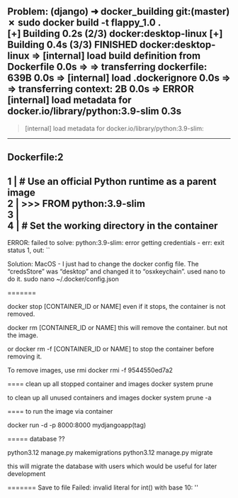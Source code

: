 Problem:
(django) ➜  docker_building git:(master) ✗ sudo docker build -t flappy_1.0 .                                                                                         
[+] Building 0.2s (2/3)                                                                                                                         docker:desktop-linux 
[+] Building 0.4s (3/3) FINISHED                                                                                                                docker:desktop-linux 
 => [internal] load build definition from Dockerfile                                                                                                            0.0s 
 => => transferring dockerfile: 639B                                                                                                                            0.0s 
 => [internal] load .dockerignore                                                                                                                               0.0s 
 => => transferring context: 2B                                                                                                                                 0.0s 
 => ERROR [internal] load metadata for docker.io/library/python:3.9-slim                                                                                        0.3s 
------                                                                                                                                                               
 > [internal] load metadata for docker.io/library/python:3.9-slim:                                                                                                   
------                                                                                                                                                               
Dockerfile:2                                                                                                                                                         
--------------------                                                                                                                                                 
   1 |     # Use an official Python runtime as a parent image                                                                                                        
   2 | >>> FROM python:3.9-slim                                                                                                                                      
   3 |                                                                                                                                                               
   4 |     # Set the working directory in the container                                                                                                              
--------------------                                                                                                                                                 
ERROR: failed to solve: python:3.9-slim: error getting credentials - err: exit status 1, out: ``   

Solution:
MacOS - I just had to change the docker config file.
The “credsStore” was “desktop” and changed it to “osxkeychain”.
used nano to do it. sudo nano ~/.docker/config.json

=======

docker stop [CONTAINER_ID or NAME]
even if it stops, the container is not removed.

docker rm [CONTAINER_ID or NAME]
this will remove the container. but not the image. 

or 
docker rm -f [CONTAINER_ID or NAME]
to stop the container before removing it.

To remove images, use rmi
docker rmi -f 9544550ed7a2

====
clean up all stopped container and images 
docker system prune

to clean up all unused containers and images
docker system prune -a




==== to run the image via container

docker run -d -p 8000:8000 mydjangoapp(tag)

===== database
??

python3.12 manage.py makemigrations
python3.12 manage.py migrate

this will migrate the database with users which would be useful for later development


=======
Save to file Failed:  invalid literal for int() with base 10: ''


